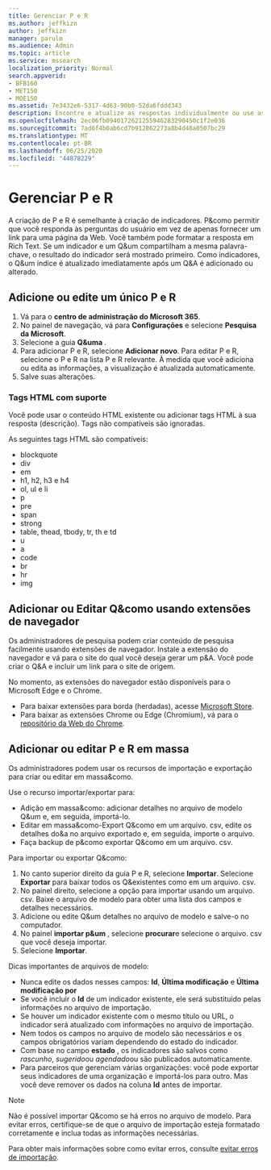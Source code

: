 ```yaml
---
title: Gerenciar P e R
ms.author: jeffkizn
author: jeffkizn
manager: parulm
ms.audience: Admin
ms.topic: article
ms.service: mssearch
localization_priority: Normal
search.appverid:
- BFB160
- MET150
- MOE150
ms.assetid: 7e3432e6-5317-4d63-90b0-52da6fddd343
description: Encontre e atualize as respostas individualmente ou use as ferramentas de pesquisa da Microsoft disponíveis para editar Q&todas ao mesmo tempo.
ms.openlocfilehash: 2ec06fb0940172621255946283290450c1f2e036
ms.sourcegitcommit: 7ad6f4b0ab6cd7b912862273a8b4d48a6507bc29
ms.translationtype: MT
ms.contentlocale: pt-BR
ms.lasthandoff: 06/25/2020
ms.locfileid: "44878229"
---
```

# <a name="manage-qas"></a>Gerenciar P e R

A criação de P e R é semelhante à criação de indicadores. P&como permitir que você responda às perguntas do usuário em vez de apenas fornecer um link para uma página da Web. Você também pode formatar a resposta em Rich Text. Se um indicador e um Q&um compartilham a mesma palavra-chave, o resultado do indicador será mostrado primeiro. Como indicadores, o Q&um índice é atualizado imediatamente após um Q&A é adicionado ou alterado.

## <a name="add-or-edit-a-single-qa"></a>Adicione ou edite um único P e R

1. Vá para o **centro de administração do Microsoft 365**.
1. No painel de navegação, vá para **Configurações** e selecione **Pesquisa da Microsoft**.
1. Selecione a guia **Q&uma** .
1. Para adicionar P e R, selecione **Adicionar novo**.
Para editar P e R, selecione o P e R na lista P e R relevante. À medida que você adiciona ou edita as informações, a visualização é atualizada automaticamente.
1. Salve suas alterações.

### <a name="supported-html-tags"></a>Tags HTML com suporte

Você pode usar o conteúdo HTML existente ou adicionar tags HTML à sua resposta (descrição). Tags não compatíveis são ignoradas.

As seguintes tags HTML são compatíveis:

- blockquote
- div
- em
- h1, h2, h3 e h4
- ol, ul e li
- p
- pre
- span
- strong
- table, thead, tbody, tr, th e td
- u
- a
- code
- br
- hr
- img

## <a name="add-or-edit-qas-using-browser-extensions"></a>Adicionar ou Editar Q&como usando extensões de navegador

Os administradores de pesquisa podem criar conteúdo de pesquisa facilmente usando extensões de navegador. Instale a extensão do navegador e vá para o site do qual você deseja gerar um p&A. Você pode criar o Q&A e incluir um link para o site de origem.

No momento, as extensões do navegador estão disponíveis para o Microsoft Edge e o Chrome.

- Para baixar extensões para borda (herdadas), acesse [Microsoft Store](https://www.microsoft.com/p/microsoft-search-content-creator/9nrqdbcbwq55?activetab=pivot:overviewtab).
- Para baixar as extensões Chrome ou Edge (Chromium), vá para o [repositório da Web do Chrome](https://chrome.google.com/webstore/detail/microsoft-search-content/nocnablpaoeecfmfnjoheefkogmleipm).

## <a name="bulk-add-or-edit-qas"></a>Adicionar ou editar P e R em massa

Os administradores podem usar os recursos de importação e exportação para criar ou editar em massa&como.

Use o recurso importar/exportar para:

- Adição em massa&como: adicionar detalhes no arquivo de modelo Q&um e, em seguida, importá-lo.
- Editar em massa&como-Export Q&como em um arquivo. csv, edite os detalhes do&a no arquivo exportado e, em seguida, importe o arquivo.
- Faça backup de p&como exportar Q&como em um arquivo. csv.

Para importar ou exportar Q&como:

1. No canto superior direito da guia P e R, selecione **Importar**.
Selecione **Exportar** para baixar todos os Q&existentes como em um arquivo. csv.
1. No painel direito, selecione a opção para importar usando um arquivo. csv. Baixe o arquivo de modelo para obter uma lista dos campos e detalhes necessários.
1. Adicione ou edite Q&um detalhes no arquivo de modelo e salve-o no computador.
1. No painel **importar p&um** , selecione **procurar**e selecione o arquivo. csv que você deseja importar.
1. Selecione **Importar**.

Dicas importantes de arquivos de modelo:

- Nunca edite os dados nesses campos: **Id**, **Última modificação** e **Última modificação por**
- Se você incluir o **Id** de um indicador existente, ele será substituído pelas informações no arquivo de importação.
- Se houver um indicador existente com o mesmo título ou URL, o indicador será atualizado com informações no arquivo de importação.
- Nem todos os campos no arquivo de modelo são necessários e os campos obrigatórios variam dependendo do estado do indicador.
- Com base no campo **estado** , os indicadores são salvos como *rascunho*, *sugerido*ou *agendado*ou são publicados automaticamente.
- Para parceiros que gerenciam várias organizações: você pode exportar seus indicadores de uma organização e importá-los para outro. Mas você deve remover os dados na coluna **Id** antes de importar.

> [!NOTE]
> Não é possível importar Q&como se há erros no arquivo de modelo. Para evitar erros, certifique-se de que o arquivo de importação esteja formatado corretamente e inclua todas as informações necessárias.

Para obter mais informações sobre como evitar erros, consulte [evitar erros de importação](manage-bookmarks.md#prevent-import-errors).
